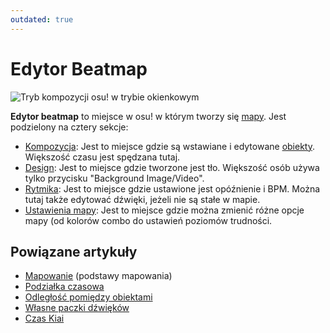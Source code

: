 ```yaml
---
outdated: true
---
```


# Edytor Beatmap

![Tryb kompozycji osu! w trybie okienkowym](Compose/img/Compose.jpg "Tryb kompozycji osu! w trybie okienkowym")

**Edytor beatmap** to miejsce w osu! w którym tworzy się [mapy](/wiki/Beatmap). Jest podzielony na cztery sekcje:

- [Kompozycja](Compose): Jest to miejsce gdzie są wstawiane i edytowane [obiekty](/wiki/Hit_object). Większość czasu jest spędzana tutaj.
- [Design](Design): Jest to miejsce gdzie tworzone jest tło. Większość osób używa tylko przycisku "Background Image/Video".
- [Rytmika](Timing): Jest to miejsce gdzie ustawione jest opóźnienie i BPM. Można tutaj także edytować dźwięki, jeżeli nie są stałe w mapie.
- [Ustawienia mapy](Song_Setup): Jest to miejsce gdzie można zmienić różne opcje mapy (od kolorów combo do ustawień poziomów trudności.

## Powiązane artykuły

- [Mapowanie](/wiki/Beatmapping) (podstawy mapowania)
- [Podziałka czasowa](Beat_Snap_Divisor)
- [Odległość pomiędzy obiektami](Distance_Snap)
- [Własne paczki dźwięków](/wiki/Guides/Custom_Sample_Overrides)
- [Czas Kiai](Kiai_Time)
